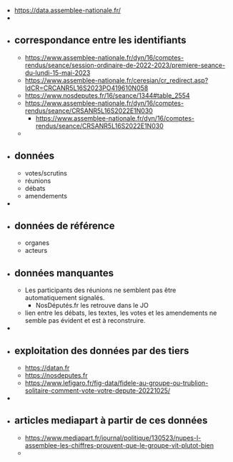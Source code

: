 - https://data.assemblee-nationale.fr/
-
- ## correspondance entre les identifiants
	- https://www.assemblee-nationale.fr/dyn/16/comptes-rendus/seance/session-ordinaire-de-2022-2023/premiere-seance-du-lundi-15-mai-2023
	- https://www.assemblee-nationale.fr/ceresian/cr_redirect.asp?IdCR=CRCANR5L16S2023PO419610N058
	- https://www.nosdeputes.fr/16/seance/1344#table_2554
	- https://www.assemblee-nationale.fr/dyn/16/comptes-rendus/seance/CRSANR5L16S2022E1N030
		- https://www.assemblee-nationale.fr/dyn/16/comptes-rendus/seance/CRSANR5L16S2022E1N030
	-
- ## données
	- votes/scrutins
	- réunions
	- débats
	- amendements
-
- ## données de référence
	- organes
	- acteurs
- ## données manquantes
	- Les participants des réunions ne semblent pas être automatiquement signalés.
		- NosDéputés.fr les retrouve dans le JO
	- lien entre les débats, les textes, les votes et les amendements ne semble pas évident et est à reconstruire.
-
- ## exploitation des données par des tiers
	- https://datan.fr
	- https://nosdeputes.fr
	- https://www.lefigaro.fr/fig-data/fidele-au-groupe-ou-trublion-solitaire-comment-vote-votre-depute-20221025/
-
- ## articles mediapart à partir de ces données
	- https://www.mediapart.fr/journal/politique/130523/nupes-l-assemblee-les-chiffres-prouvent-que-le-groupe-vit-plutot-bien
	-